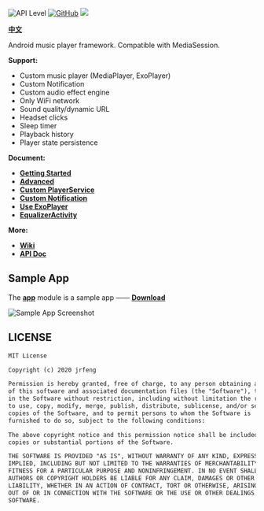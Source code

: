![API Level](https://img.shields.io/badge/Android-API%20Level%2016%2B-brightgreen)
[![GitHub](https://img.shields.io/github/license/jrfeng/snow)](./license)
[![](https://jitpack.io/v/jrfeng/snow.svg)](https://jitpack.io/#jrfeng/snow)

[**中文**](./readme_zh.md)

Android music player framework. Compatible with MediaSession.

**Support:**

* Custom music player (MediaPlayer, ExoPlayer)
* Custom Notification
* Custom audio effect engine
* Only WiFi network
* Sound quality/dynamic URL
* Headset clicks
* Sleep timer
* Playback history
* Player state persistence

**Document:**

* [**Getting Started**](https://github.com/jrfeng/snow/wiki/[EN]-1.Getting-Started)
* [**Advanced**](https://github.com/jrfeng/snow/wiki/[EN]-2.Advanced)
* [**Custom PlayerService**](https://github.com/jrfeng/snow/wiki/[EN]-3.Custom-PlayerService)
* [**Custom Notification**](https://github.com/jrfeng/snow/wiki/[EN]-4.Custom-Notification)
* [**Use ExoPlayer**](https://github.com/jrfeng/snow/wiki/[EN]-5.Use-ExoPlayer)
* [**EqualizerActivity**](https://github.com/jrfeng/snow/wiki/[EN]-6.EqualizerActivity)

**More:**

* [**Wiki**](https://github.com/jrfeng/snow/wiki)
* [**API Doc**](https://jrfeng.github.io/snow-doc/)

## Sample App

The [**app**](./app) module is a sample app —— [**Download**](https://github.com/jrfeng/snow/releases/tag/1.2.14)

![Sample App Screenshot](./picture/app_preview.png)

## LICENSE

```txt
MIT License

Copyright (c) 2020 jrfeng

Permission is hereby granted, free of charge, to any person obtaining a copy
of this software and associated documentation files (the "Software"), to deal
in the Software without restriction, including without limitation the rights
to use, copy, modify, merge, publish, distribute, sublicense, and/or sell
copies of the Software, and to permit persons to whom the Software is
furnished to do so, subject to the following conditions:

The above copyright notice and this permission notice shall be included in all
copies or substantial portions of the Software.

THE SOFTWARE IS PROVIDED "AS IS", WITHOUT WARRANTY OF ANY KIND, EXPRESS OR
IMPLIED, INCLUDING BUT NOT LIMITED TO THE WARRANTIES OF MERCHANTABILITY,
FITNESS FOR A PARTICULAR PURPOSE AND NONINFRINGEMENT. IN NO EVENT SHALL THE
AUTHORS OR COPYRIGHT HOLDERS BE LIABLE FOR ANY CLAIM, DAMAGES OR OTHER
LIABILITY, WHETHER IN AN ACTION OF CONTRACT, TORT OR OTHERWISE, ARISING FROM,
OUT OF OR IN CONNECTION WITH THE SOFTWARE OR THE USE OR OTHER DEALINGS IN THE
SOFTWARE.
```
